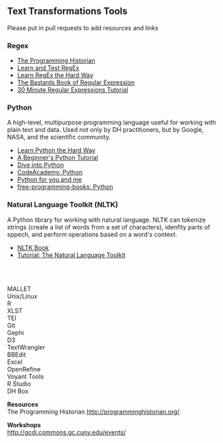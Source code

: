 ## **Text Transformations Tools**  

Please put in pull requests to add resources and links


### Regex

- [The Programming Historian](http://programminghistorian.org/lessons/understanding-regular-expressions) 
- [Learn and Test RegEx](http://www.regexr.com/)  
- [Learn RegEx the Hard Way](http://regex.learncodethehardway.org/book/)  
- [The Bastards Book of Regular Expression](https://leanpub.com/bastards-regexes)  
- [30 Minute Regular Expressions Tutorial](http://www.codeproject.com/Articles/9099/The-Minute-Regex-Tutorial)  


### Python

A high-level, multipurpose programming language useful for working with plain text and data. Used not only by DH practitioners, but by Google, NASA, and the scientific community.

- [Learn Python the Hard Way](http://learnpythonthehardway.org/book/ex0.html)  
- [A Beginner's Python Tutorial](http://en.wikibooks.org/wiki/A_Beginner%27s_Python_Tutorial)  
- [Dive into Python](http://www.diveintopython.net/)  
- [CodeAcademy: Python](http://www.codecademy.com/en/tracks/python)  
- [Python for you and me](http://pymbook.readthedocs.org/en/latest/)  
- [free-programming-books: Python](https://github.com/vhf/free-programming-books/blob/master/free-programming-books.md#python)  


### Natural Language Toolkit (NLTK)

A Python library for working with natural language. NLTK can tokenize strings (create a list of words from a set of characters), idenfity parts of sppech, and perform operations based on a word's context. 

- [NLTK Book](http://www.nltk.org/book/)  
- [Tutorial: The Natural Language Toolkit](http://www.indiana.edu/~catapult/resources/nltk-tutorial13.pdf)  
  
<br><br>
  
MALLET  
Unix/Linux  
R  
XLST  
TEI  
Git  
Gephi  
D3  
TextWrangler  
BBEdit  
Excel  
OpenRefine  
Voyant Tools  
R Studio  
DH Box  

**Resources**  
The Programming Historian http://programminghistorian.org/

**Workshops**  
http://gcdi.commons.gc.cuny.edu/events/